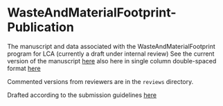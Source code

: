 # WasteAndMaterialFootprint-Publication

The manuscript and data associated with the WasteAndMaterialFootprint program for LCA (currently a draft under internal review)
See the current version of the manuscript [here](https://github.com/Stew-McD/WasteAndMaterialFootprint-Publication/blob/main/latex_files/main.pdf) also here in single column double-spaced format [here](<https://github.com/Stew-McD/WasteAndMaterialFootprint-Publication/blob/main/latex_files/main_doublespaced.pdf>)


Commented versions from reviewers are in the `reviews` directory.

Drafted according to the submission guidelines [here](ResourcesConservationAndRecycling_SubmissionRequirements.pdf)
